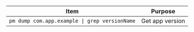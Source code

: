 
| Item | Purpose |
| --- | --- |
| `pm dump com.app.example \| grep versionName` | Get app version |

